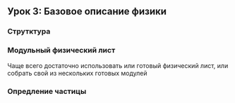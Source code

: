 ## Урок 3: Базовое описание физики
### Струтктура


### Модульный физический лист
Чаще всего достаточно использовать или готовый физический лист, или собрать свой из нескольких готовых модулей


### Опредление частицы